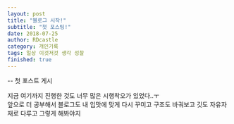 ```yaml
---
layout: post
title: "블로그 시작!"
subtitle: "첫 포스팅!"
date: 2018-07-25
author: RDcastle
category: 개인기록
tags: 일상 이것저것 생각 성찰
finished: true
---
```


-- 첫 포스트 게시

지금 여기까지 진행한 것도 너무 많은 시행착오가 있었다..ㅜ<br>
앞으로 더 공부해서 블로그도 내 입맛에 맞게 다시 꾸미고 구조도 바궈보고
깃도 자유자재로 다루고
그렇게 해봐야지
